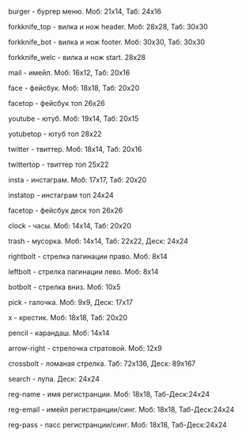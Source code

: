 burger - бургер меню. Моб: 21х14, Таб: 24х16

forkknife_top - вилка и нож header. Моб: 28х28, Таб: 30х30

forkknife_bot - вилка и нож footer. Моб: 30х30, Таб: 30х30

forkknife_welc - вилка и нож start. 28x28

mail - имейл. Моб: 16х12, Таб: 20х16

face - фейсбук. Моб: 18х18, Таб: 20х20

facetop - фейсбук топ 26х26

youtube - ютуб. Моб: 19х14, Таб: 20х15

yotubetop - ютуб топ 28х22

twitter - твиттер. Моб: 18х14, Таб: 20х16

twittertop - твиттер топ 25х22

insta - инстаграм. Моб: 17х17, Таб: 20х20

instatop - инстаграм топ 24х24

facetop - фейсбук деск топ 26х26

clock - часы. Моб: 14х14, Таб: 20х20

trash - мусорка. Моб: 14х14, Таб: 22х22, Деск: 24х24

rightbolt - стрелка пагинации право. Моб: 8х14

leftbolt - стрелка пагинации лево. Моб: 8х14

botbolt - стрелка вниз. Моб: 10х5

pick - галочка. Моб: 9х9, Деск: 17х17

х - крестик. Моб: 18х18, Таб: 20х20

pencil - карандаш. Моб: 14х14

arrow-right - стрелочка стратовой. Моб: 12х9

crossbolt - ломаная стрелка. Таб: 72х136, Деск: 89х167

search - лупа. Деск: 24х24

reg-name - имя регистранции. Моб: 18х18, Таб-Деск:24х24

reg-email - имейл регистранции/синг. Моб: 18х18, Таб-Деск:24х24

reg-pass - пасс регистранции/синг. Моб: 18х18, Таб-Деск:24х24
